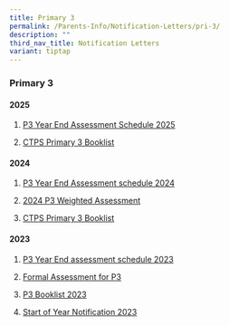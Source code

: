 ```yaml
---
title: Primary 3
permalink: /Parents-Info/Notification-Letters/pri-3/
description: ""
third_nav_title: Notification Letters
variant: tiptap
---
```

<h3>Primary 3</h3>
<h4>2025</h4>
<ol data-tight="true" class="tight">
<li>
<p><a href="/files/2025/P3_Notification_on_YEA_dates_2025.pdf" rel="noopener nofollow" target="_blank">P3 Year End Assessment Schedule 2025</a>
</p>
</li>
<li>
<p><a href="/files/2025/P3.pdf" rel="noopener nofollow" target="_blank">CTPS Primary 3 Booklist</a>
</p>
</li>
</ol>
<h4>2024</h4>
<ol data-tight="true" class="tight">
<li>
<p><a href="/files/2024/P3_Notification_on_YEA_dates_2024.pdf" rel="noopener noreferrer nofollow" target="_blank">P3 Year End Assessment schedule 2024</a>
</p>
</li>
<li>
<p><a href="/files/2024/2024_Formal_Assessment_for_Primary_3__Parent_s_Notification__1.pdf" rel="noopener noreferrer nofollow" target="_blank">2024 P3 Weighted Assessment</a>
</p>
</li>
<li>
<p><a href="/files/2024/P3_booklist_2024.pdf" rel="noopener noreferrer nofollow" target="_blank">CTPS Primary 3 Booklist</a>
</p>
</li>
</ol>
<h4>2023</h4>
<ol data-tight="true" class="tight">
<li>
<p><a href="/files/2023/T3/primary%20three%20year-end%20assessment%20schedule%202023.pdf" rel="noopener noreferrer nofollow" target="_blank">P3 Year End assessment schedule 2023</a>
</p>
</li>
<li>
<p><a href="/files/2023/T1/2023%20Formal%20Assessment%20for%20P3%20(Parent%20notification)%20.pdf" rel="noopener noreferrer nofollow" target="_blank">Formal Assessment for P3</a>
</p>
</li>
<li>
<p><a href="/files/2023/P3%202023%20BOOKLIST.pdf" rel="noopener noreferrer nofollow" target="_blank">P3 Booklist 2023</a>
</p>
</li>
<li>
<p><a href="/files/2023/T1/2023%20Start%20of%20Year%20Notification_FINAL%20v2.pdf" rel="noopener noreferrer nofollow" target="_blank">Start of Year Notification 2023</a>
</p>
</li>
</ol>
<p></p>